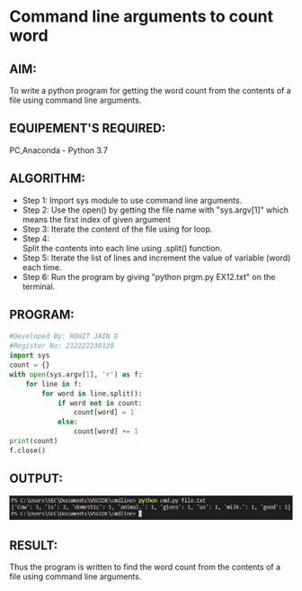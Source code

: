 # Command line arguments to count word
## AIM:
To write a python program for getting the word count from the contents of a file using command line arguments.
## EQUIPEMENT'S REQUIRED: 
PC,Anaconda - Python 3.7
## ALGORITHM: 
- Step 1:
Import sys module to use command line arguments.
- Step 2: 
Use the open() by getting the file name with "sys.argv[1]" which means the first index of given argument
- Step 3: 
Iterate the content of the file using for loop.
- Step 4:  
Split the contents into each line using .split() function.
- Step 5: 
Iterate the list of lines and increment the value of variable (word) each time.
- Step 6: 
Run the program by giving "python prgm.py EX12.txt" on the terminal.
## PROGRAM:
```Python
#Developed By: ROHIT JAIN D
#Register No: 212222230120
import sys
count = {}
with open(sys.argv[1], 'r') as f:
    for line in f:
        for word in line.split():
            if word not in count:
                count[word] = 1
            else:
                count[word] += 1
print(count)
f.close()
```
## OUTPUT:
![OUTPUT](./output.png)
## RESULT:
Thus the program is written to find the word count from the contents of a file using command line arguments.
